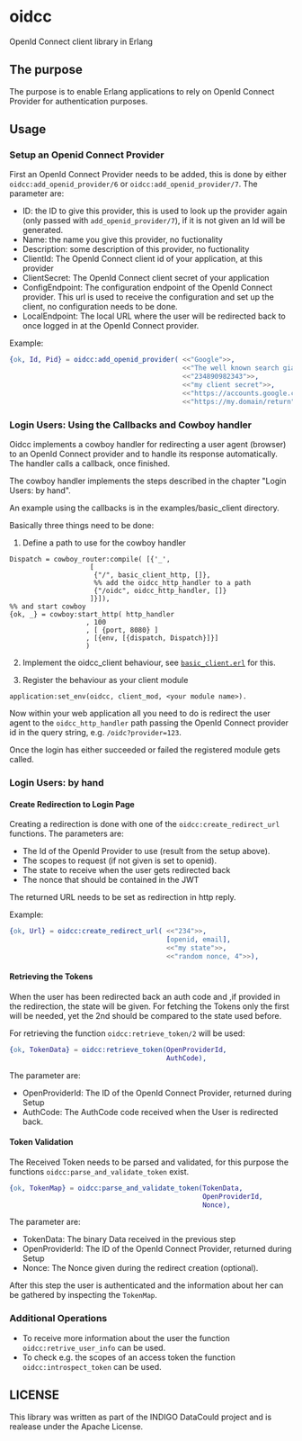 # oidcc
OpenId Connect client library in Erlang

## The purpose
The purpose is to enable Erlang applications to rely on OpenId Connect Provider
for authentication purposes.

## Usage 
### Setup an Openid Connect Provider 
First an OpenId Connect Provider needs to be added, this is done by either
`oidcc:add_openid_provider/6` or `oidcc:add_openid_provider/7`.
The parameter are:
* ID: the ID to give this provider, this is used to look up the provider again
  (only passed with `add_openid_provider/7`), if it is not given an Id will be
  generated.
* Name: the name you give this provider, no fuctionality
* Description: some description of this provider, no fuctionality
* ClientId: The OpenId Connect client id of your application, at this provider
* ClientSecret: The OpenId Connect client secret of your application 
* ConfigEndpoint: The configuration endpoint of the OpenId Connect provider.
  This url is used to receive the configuration and set up the client, no
  configuration needs to be done. 
* LocalEndpoint: The local URL where the user will be redirected back to once
  logged in at the OpenId Connect provider.


Example:
```Erlang
{ok, Id, Pid} = oidcc:add_openid_provider( <<"Google">>, 
                                           <<"The well known search giant">>,
                                           <<"234890982343">>,
                                           <<"my client secret">>,
                                           <<"https://accounts.google.com/.well-known/openid-configuration">>,
                                           <<"https://my.domain/return">>),
```
### Login Users: Using the Callbacks and Cowboy handler
Oidcc implements a cowboy handler for redirecting a user agent (browser) to an OpenId Connect provider and to handle its response automatically. The handler calls a callback, once finished.

The cowboy handler implements the steps described in the chapter "Login Users: by hand".

An example using the callbacks is in the examples/basic_client directory.

Basically three things need to be done:
1. Define a path to use for the cowboy handler
```
Dispatch = cowboy_router:compile( [{'_',
					[
					 {"/", basic_client_http, []},
                     %% add the oidcc_http_handler to a path
					 {"/oidc", oidcc_http_handler, []}
					]}]),
%% and start cowboy
{ok, _} = cowboy:start_http( http_handler
			       , 100
			       , [ {port, 8080} ]
			       , [{env, [{dispatch, Dispatch}]}]
			       )
```
2. Implement the oidcc_client behaviour, see 
[`basic_client.erl`](https://github.com/indigo-dc/oidcc/blob/master/example/basic_client/src/basic_client.erl) for this.

3. Register the behaviour as your client module
```
application:set_env(oidcc, client_mod, <your module name>).
```

Now within your web application all you need to do is redirect the user agent 
to the `oidcc_http_handler` path passing the OpenId Connect provider id in the
query string, e.g. `/oidc?provider=123`.

Once the login has either succeeded or failed the registered module gets called.

### Login Users: by hand 
#### Create Redirection to Login Page 
Creating a redirection is done with one of the `oidcc:create_redirect_url`
functions. 
The parameters are:
* The Id of the OpenId Provider to use (result from the setup above).
* The scopes to request (if not given is set to openid).
* The state to receive when the user gets redirected back
* The nonce that should be contained in the JWT

The returned URL needs to be set as redirection in http reply.

Example:
```Erlang
{ok, Url} = oidcc:create_redirect_url( <<"234">>, 
                                       [openid, email],
                                       <<"my state">>,
                                       <<"random nonce, 4">>),
```

#### Retrieving the Tokens
When the user has been redirected back an auth code and ,if provided in the
redirection, the state will be given. For fetching the Tokens only the first
will be needed, yet the 2nd should be compared to the state used before.

For retrieving the function `oidcc:retrieve_token/2` will be used:
```Erlang
{ok, TokenData} = oidcc:retrieve_token(OpenProviderId,
                                       AuthCode),
```
The parameter are:
* OpenProviderId: The ID of the OpenId Connect Provider, returned during Setup
* AuthCode: The AuthCode code received when the User is redirected back.

#### Token Validation
The Received Token needs to be parsed and validated, for this purpose the
functions `oidcc:parse_and_validate_token` exist.

```Erlang
{ok, TokenMap} = oidcc:parse_and_validate_token(TokenData,
                                                OpenProviderId,
                                                Nonce),
```
The parameter are:
* TokenData: The binary Data received in the previous step
* OpenProviderId: The ID of the OpenId Connect Provider, returned during Setup
* Nonce: The Nonce given during the redirect creation (optional).

After this step the user is authenticated and the information about her can be
gathered by inspecting the `TokenMap`.

### Additional Operations
* To receive more information about the user the function `oidcc:retrive_user_info` can be used.
* To check e.g. the scopes of an access token the function `oidcc:introspect_token` can be used.


## LICENSE
This library was written as part of the INDIGO DataCould project and is realease
under the Apache License.



